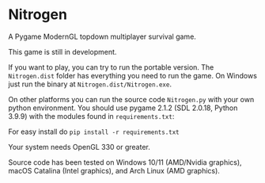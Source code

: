 # Nitrogen
A Pygame ModernGL topdown multiplayer survival game.

This game is still in development.

If you want to play, you can try to run the portable version.
The `Nitrogen.dist` folder has everything you need to run the game.
On Windows just run the binary at `Nitrogen.dist/Nitrogen.exe`.

On other platforms you can run the source code `Nitrogen.py` with your own python environment.
You should use pygame 2.1.2 (SDL 2.0.18, Python 3.9.9) with the modules found in `requirements.txt`:

For easy install do `pip install -r requirements.txt`

Your system needs OpenGL 330 or greater.

Source code has been tested on Windows 10/11 (AMD/Nvidia graphics), macOS Catalina (Intel graphics), and Arch Linux (AMD graphics).
